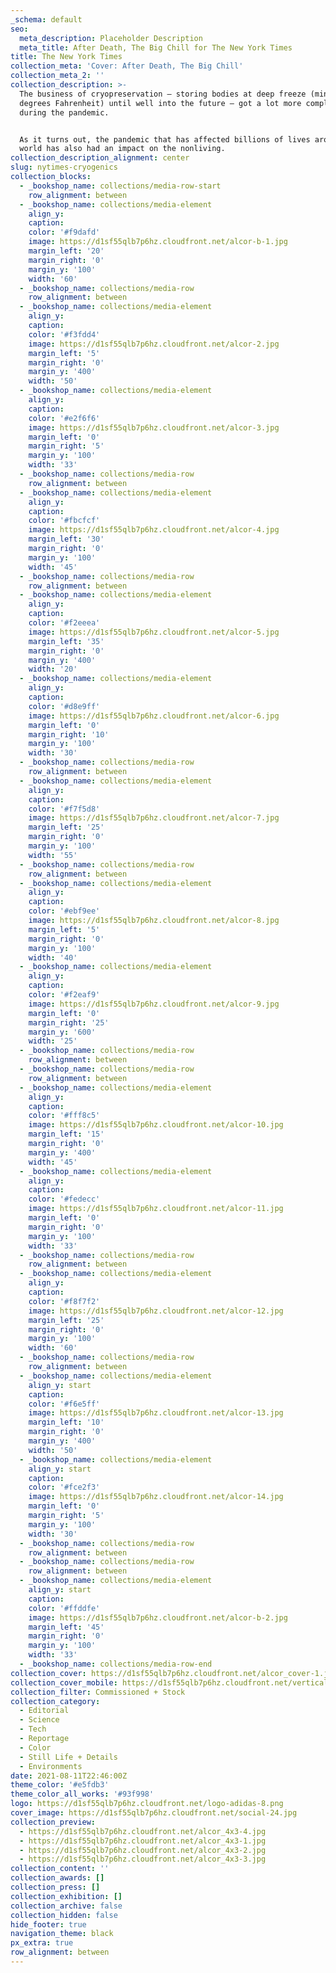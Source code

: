 ```yaml
---
_schema: default
seo:
  meta_description: Placeholder Description
  meta_title: After Death, The Big Chill for The New York Times
title: The New York Times
collection_meta: 'Cover: After Death, The Big Chill'
collection_meta_2: ''
collection_description: >-
  The business of cryopreservation — storing bodies at deep freeze (minus 320
  degrees Fahrenheit) until well into the future — got a lot more complicated
  during the pandemic.


  As it turns out, the pandemic that has affected billions of lives around the
  world has also had an impact on the nonliving.
collection_description_alignment: center
slug: nytimes-cryogenics
collection_blocks:
  - _bookshop_name: collections/media-row-start
    row_alignment: between
  - _bookshop_name: collections/media-element
    align_y:
    caption:
    color: '#f9dafd'
    image: https://d1sf55qlb7p6hz.cloudfront.net/alcor-b-1.jpg
    margin_left: '20'
    margin_right: '0'
    margin_y: '100'
    width: '60'
  - _bookshop_name: collections/media-row
    row_alignment: between
  - _bookshop_name: collections/media-element
    align_y:
    caption:
    color: '#f3fdd4'
    image: https://d1sf55qlb7p6hz.cloudfront.net/alcor-2.jpg
    margin_left: '5'
    margin_right: '0'
    margin_y: '400'
    width: '50'
  - _bookshop_name: collections/media-element
    align_y:
    caption:
    color: '#e2f6f6'
    image: https://d1sf55qlb7p6hz.cloudfront.net/alcor-3.jpg
    margin_left: '0'
    margin_right: '5'
    margin_y: '100'
    width: '33'
  - _bookshop_name: collections/media-row
    row_alignment: between
  - _bookshop_name: collections/media-element
    align_y:
    caption:
    color: '#fbcfcf'
    image: https://d1sf55qlb7p6hz.cloudfront.net/alcor-4.jpg
    margin_left: '30'
    margin_right: '0'
    margin_y: '100'
    width: '45'
  - _bookshop_name: collections/media-row
    row_alignment: between
  - _bookshop_name: collections/media-element
    align_y:
    caption:
    color: '#f2eeea'
    image: https://d1sf55qlb7p6hz.cloudfront.net/alcor-5.jpg
    margin_left: '35'
    margin_right: '0'
    margin_y: '400'
    width: '20'
  - _bookshop_name: collections/media-element
    align_y:
    caption:
    color: '#d8e9ff'
    image: https://d1sf55qlb7p6hz.cloudfront.net/alcor-6.jpg
    margin_left: '0'
    margin_right: '10'
    margin_y: '100'
    width: '30'
  - _bookshop_name: collections/media-row
    row_alignment: between
  - _bookshop_name: collections/media-element
    align_y:
    caption:
    color: '#f7f5d8'
    image: https://d1sf55qlb7p6hz.cloudfront.net/alcor-7.jpg
    margin_left: '25'
    margin_right: '0'
    margin_y: '100'
    width: '55'
  - _bookshop_name: collections/media-row
    row_alignment: between
  - _bookshop_name: collections/media-element
    align_y:
    caption:
    color: '#ebf9ee'
    image: https://d1sf55qlb7p6hz.cloudfront.net/alcor-8.jpg
    margin_left: '5'
    margin_right: '0'
    margin_y: '100'
    width: '40'
  - _bookshop_name: collections/media-element
    align_y:
    caption:
    color: '#f2eaf9'
    image: https://d1sf55qlb7p6hz.cloudfront.net/alcor-9.jpg
    margin_left: '0'
    margin_right: '25'
    margin_y: '600'
    width: '25'
  - _bookshop_name: collections/media-row
    row_alignment: between
  - _bookshop_name: collections/media-row
    row_alignment: between
  - _bookshop_name: collections/media-element
    align_y:
    caption:
    color: '#fff8c5'
    image: https://d1sf55qlb7p6hz.cloudfront.net/alcor-10.jpg
    margin_left: '15'
    margin_right: '0'
    margin_y: '400'
    width: '45'
  - _bookshop_name: collections/media-element
    align_y:
    caption:
    color: '#fedecc'
    image: https://d1sf55qlb7p6hz.cloudfront.net/alcor-11.jpg
    margin_left: '0'
    margin_right: '0'
    margin_y: '100'
    width: '33'
  - _bookshop_name: collections/media-row
    row_alignment: between
  - _bookshop_name: collections/media-element
    align_y:
    caption:
    color: '#f8f7f2'
    image: https://d1sf55qlb7p6hz.cloudfront.net/alcor-12.jpg
    margin_left: '25'
    margin_right: '0'
    margin_y: '100'
    width: '60'
  - _bookshop_name: collections/media-row
    row_alignment: between
  - _bookshop_name: collections/media-element
    align_y: start
    caption:
    color: '#f6e5ff'
    image: https://d1sf55qlb7p6hz.cloudfront.net/alcor-13.jpg
    margin_left: '10'
    margin_right: '0'
    margin_y: '400'
    width: '50'
  - _bookshop_name: collections/media-element
    align_y: start
    caption:
    color: '#fce2f3'
    image: https://d1sf55qlb7p6hz.cloudfront.net/alcor-14.jpg
    margin_left: '0'
    margin_right: '5'
    margin_y: '100'
    width: '30'
  - _bookshop_name: collections/media-row
    row_alignment: between
  - _bookshop_name: collections/media-row
    row_alignment: between
  - _bookshop_name: collections/media-element
    align_y: start
    caption:
    color: '#ffddfe'
    image: https://d1sf55qlb7p6hz.cloudfront.net/alcor-b-2.jpg
    margin_left: '45'
    margin_right: '0'
    margin_y: '100'
    width: '33'
  - _bookshop_name: collections/media-row-end
collection_cover: https://d1sf55qlb7p6hz.cloudfront.net/alcor_cover-1.jpg
collection_cover_mobile: https://d1sf55qlb7p6hz.cloudfront.net/verticalcovers-56.jpg
collection_filter: Commissioned + Stock
collection_category:
  - Editorial
  - Science
  - Tech
  - Reportage
  - Color
  - Still Life + Details
  - Environments
date: 2021-08-11T22:46:00Z
theme_color: '#e5fdb3'
theme_color_all_works: '#93f998'
logo: https://d1sf55qlb7p6hz.cloudfront.net/logo-adidas-8.png
cover_image: https://d1sf55qlb7p6hz.cloudfront.net/social-24.jpg
collection_preview:
  - https://d1sf55qlb7p6hz.cloudfront.net/alcor_4x3-4.jpg
  - https://d1sf55qlb7p6hz.cloudfront.net/alcor_4x3-1.jpg
  - https://d1sf55qlb7p6hz.cloudfront.net/alcor_4x3-2.jpg
  - https://d1sf55qlb7p6hz.cloudfront.net/alcor_4x3-3.jpg
collection_content: ''
collection_awards: []
collection_press: []
collection_exhibition: []
collection_archive: false
collection_hidden: false
hide_footer: true
navigation_theme: black
px_extra: true
row_alignment: between
---
```

